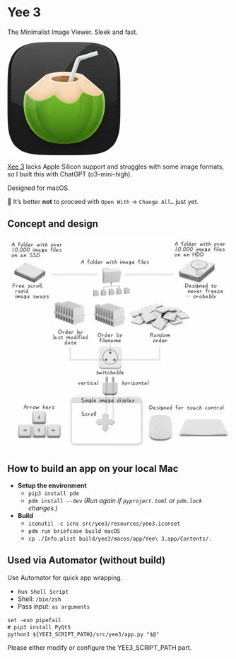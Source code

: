 
Yee 3
======

The Minimalist Image Viewer.
Sleek and fast.

![Yee 3](src/yee3/resources/yee3.iconset/icon_256x256.png)

[Xee 3](https://theunarchiver.com/xee) lacks Apple Silicon support and struggles with some image formats, so I built this with ChatGPT (o3-mini-high).

Designed for macOS.

🔔 It’s better **not** to proceed with `Open With` → `Change All…` just yet.

Concept and design
----------------

![Concept and design](docs/concept_and_design.png)

How to build an app on your local Mac
------------------------------------

- **Setup the environment**
    - `pip3 install pdm`
    - `pdm install --dev`  *(Run again if `pyproject.toml` or `pdm.lock` changes.)*
- **Build**
    - `iconutil -c icns src/yee3/resources/yee3.iconset`
    - `pdm run briefcase build macOS`
    - `cp ./Info.plist build/yee3/macos/app/Yee\ 3.app/Contents/.`


Used via Automator (without build)
----------------------------------

Use Automator for quick app wrapping.

- `Run Shell Script`
- Shell: `/bin/zsh`
- Pass input: `as arguments`

```
set -euo pipefail
# pip3 install PyQt5
python3 ${YEE3_SCRIPT_PATH}/src/yee3/app.py "$@"
```

Please either modify or configure the YEE3_SCRIPT_PATH part.
